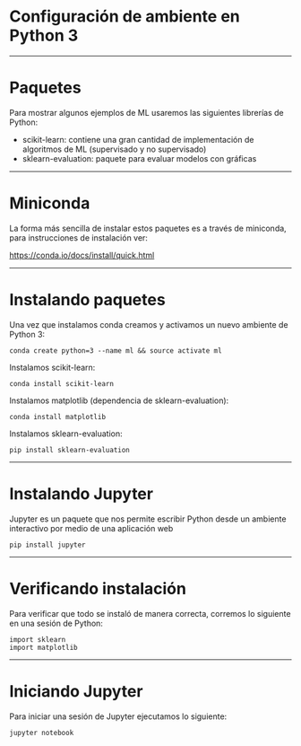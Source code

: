 
# Configuración de ambiente en Python 3

---

# Paquetes

Para mostrar algunos ejemplos de ML usaremos las siguientes librerías de Python:

* scikit-learn: contiene una gran cantidad de implementación de algoritmos de ML (supervisado y no supervisado)
* sklearn-evaluation: paquete para evaluar modelos con gráficas

---

# Miniconda

La forma más sencilla de instalar estos paquetes es a través de miniconda, para instrucciones de instalación ver:

https://conda.io/docs/install/quick.html

---

# Instalando paquetes

Una vez que instalamos conda creamos  y activamos un nuevo ambiente de Python 3:

```
conda create python=3 --name ml && source activate ml
```

Instalamos scikit-learn:

```
conda install scikit-learn
```

Instalamos matplotlib (dependencia de sklearn-evaluation):

```
conda install matplotlib
```

Instalamos sklearn-evaluation:

```
pip install sklearn-evaluation
```

---

# Instalando Jupyter

Jupyter es un paquete que nos permite escribir Python desde un ambiente interactivo por medio de una aplicación web

```
pip install jupyter
```

---

# Verificando instalación

Para verificar que todo se instaló de manera correcta, corremos lo siguiente en una sesión de Python:


```
import sklearn
import matplotlib
```

---

# Iniciando Jupyter

Para iniciar una sesión de Jupyter ejecutamos lo siguiente:

```
jupyter notebook
```